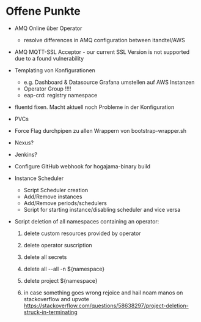 # Offene Punkte

- AMQ Online über Operator
    - resolve differences in AMQ configuration between itandtel/AWS
- AMQ MQTT-SSL Acceptor - our current SSL Version is not supported due to a found vulnerability
- Templating von Konfigurationen
    - e.g. Dashboard & Datasource Grafana umstellen auf AWS Instanzen
    - Operator Group !!!!
    - eap-crd: registry namespace  
- fluentd fixen. Macht aktuell noch Probleme in der Konfiguration
- PVCs
- Force Flag durchpipen zu allen Wrappern von bootstrap-wrapper.sh
- Nexus?
- Jenkins?
- Configure GitHub webhook for hogajama-binary build
- Instance Scheduler
    - Script Scheduler creation
    - Add/Remove instances
    - Add/Remove periods/schedulers
    - Script for starting instance/disabling scheduler and vice versa

- Script deletion of all namespaces containing an operator: 
    1. delete custom resources provided by operator
    2. delete operator suscription
    3. delete all secrets
    4. delete all --all -n ${namespace}
    5. delete project ${namespace}
    
    6. in case something goes wrong rejoice and hail noam manos on stackoverflow and upvote https://stackoverflow.com/questions/58638297/project-deletion-struck-in-terminating